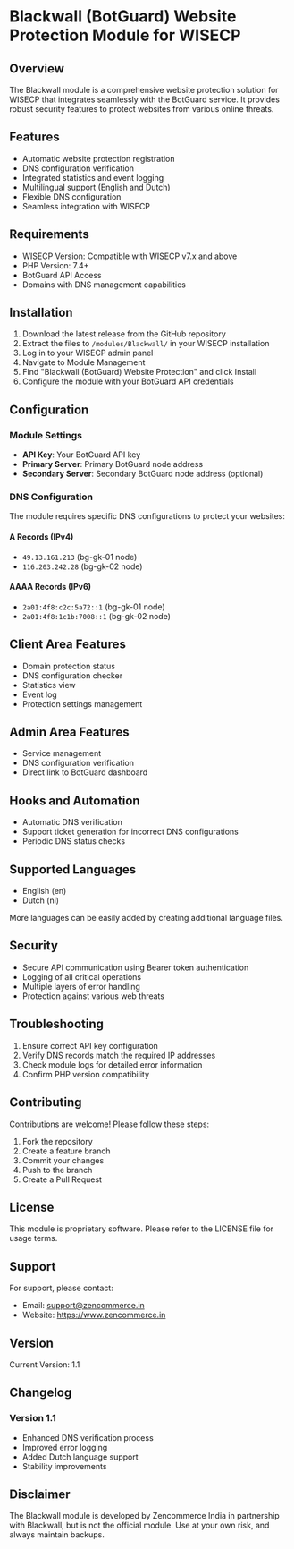 # Blackwall (BotGuard) Website Protection Module for WISECP

## Overview

The Blackwall module is a comprehensive website protection solution for WISECP that integrates seamlessly with the BotGuard service. It provides robust security features to protect websites from various online threats.

## Features

- Automatic website protection registration
- DNS configuration verification
- Integrated statistics and event logging
- Multilingual support (English and Dutch)
- Flexible DNS configuration
- Seamless integration with WISECP

## Requirements

- WISECP Version: Compatible with WISECP v7.x and above
- PHP Version: 7.4+
- BotGuard API Access
- Domains with DNS management capabilities

## Installation

1. Download the latest release from the GitHub repository
2. Extract the files to `/modules/Blackwall/` in your WISECP installation
3. Log in to your WISECP admin panel
4. Navigate to Module Management
5. Find "Blackwall (BotGuard) Website Protection" and click Install
6. Configure the module with your BotGuard API credentials

## Configuration

### Module Settings

- **API Key**: Your BotGuard API key
- **Primary Server**: Primary BotGuard node address
- **Secondary Server**: Secondary BotGuard node address (optional)

### DNS Configuration

The module requires specific DNS configurations to protect your websites:

#### A Records (IPv4)
- `49.13.161.213` (bg-gk-01 node)
- `116.203.242.28` (bg-gk-02 node)

#### AAAA Records (IPv6)
- `2a01:4f8:c2c:5a72::1` (bg-gk-01 node)
- `2a01:4f8:1c1b:7008::1` (bg-gk-02 node)

## Client Area Features

- Domain protection status
- DNS configuration checker
- Statistics view
- Event log
- Protection settings management

## Admin Area Features

- Service management
- DNS configuration verification
- Direct link to BotGuard dashboard

## Hooks and Automation

- Automatic DNS verification
- Support ticket generation for incorrect DNS configurations
- Periodic DNS status checks

## Supported Languages

- English (en)
- Dutch (nl)

More languages can be easily added by creating additional language files.

## Security

- Secure API communication using Bearer token authentication
- Logging of all critical operations
- Multiple layers of error handling
- Protection against various web threats

## Troubleshooting

1. Ensure correct API key configuration
2. Verify DNS records match the required IP addresses
3. Check module logs for detailed error information
4. Confirm PHP version compatibility

## Contributing

Contributions are welcome! Please follow these steps:

1. Fork the repository
2. Create a feature branch
3. Commit your changes
4. Push to the branch
5. Create a Pull Request

## License

This module is proprietary software. Please refer to the LICENSE file for usage terms.

## Support

For support, please contact:
- Email: support@zencommerce.in
- Website: https://www.zencommerce.in

## Version

Current Version: 1.1

## Changelog

### Version 1.1
- Enhanced DNS verification process
- Improved error logging
- Added Dutch language support
- Stability improvements

## Disclaimer

The Blackwall module is developed by Zencommerce India in partnership with Blackwall, but is not the official module. Use at your own risk, and always maintain backups.
